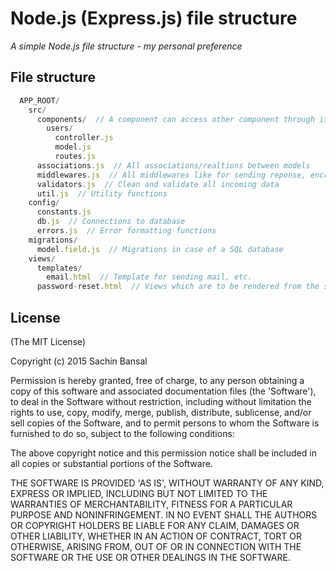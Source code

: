 # Node.js (Express.js) file structure

*A simple Node.js file structure - my personal preference*

## File structure

```javascript
  APP_ROOT/
    src/
      components/  // A component can access other component through its controller only (not through model)
        users/
          controller.js
          model.js
          routes.js
      associations.js  // All associations/realtions between models
      middlewares.js  // All middlewares like for sending reponse, encrypting password, etc.(must not access any component)
      validators.js  // Clean and validate all incoming data
      util.js  // Utility functions
    config/
      constants.js
      db.js  // Connections to database
      errors.js  // Error formatting functions
    migrations/
      model.field.js  // Migrations in case of a SQL database
    views/
      templates/
        email.html  // Template for sending mail, etc.
      password-reset.html  // Views which are to be rendered from the server
```


## License

(The MIT License)

Copyright (c) 2015 Sachin Bansal

Permission is hereby granted, free of charge, to any person obtaining
a copy of this software and associated documentation files (the
'Software'), to deal in the Software without restriction, including
without limitation the rights to use, copy, modify, merge, publish,
distribute, sublicense, and/or sell copies of the Software, and to
permit persons to whom the Software is furnished to do so, subject to
the following conditions:

The above copyright notice and this permission notice shall be
included in all copies or substantial portions of the Software.

THE SOFTWARE IS PROVIDED 'AS IS', WITHOUT WARRANTY OF ANY KIND,
EXPRESS OR IMPLIED, INCLUDING BUT NOT LIMITED TO THE WARRANTIES OF
MERCHANTABILITY, FITNESS FOR A PARTICULAR PURPOSE AND NONINFRINGEMENT.
IN NO EVENT SHALL THE AUTHORS OR COPYRIGHT HOLDERS BE LIABLE FOR ANY
CLAIM, DAMAGES OR OTHER LIABILITY, WHETHER IN AN ACTION OF CONTRACT,
TORT OR OTHERWISE, ARISING FROM, OUT OF OR IN CONNECTION WITH THE
SOFTWARE OR THE USE OR OTHER DEALINGS IN THE SOFTWARE.
